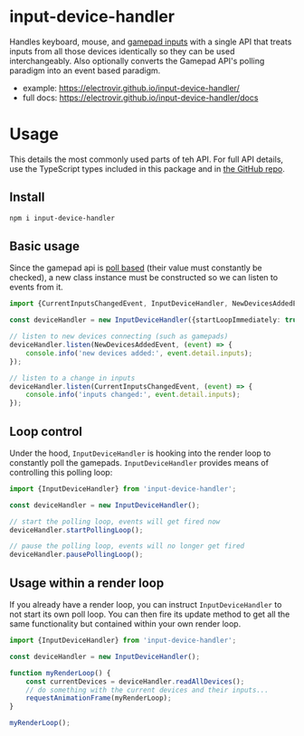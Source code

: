 # input-device-handler

Handles keyboard, mouse, and [gamepad inputs](https://developer.mozilla.org/en-US/docs/Web/API/Gamepad_API) with a single API that treats inputs from all those devices identically so they can be used interchangeably. Also optionally converts the Gamepad API's polling paradigm into an event based paradigm.

-   example: https://electrovir.github.io/input-device-handler/
-   full docs: https://electrovir.github.io/input-device-handler/docs

# Usage

This details the most commonly used parts of teh API. For full API details, use the TypeScript types included in this package and in [the GitHub repo](https://github.com/electrovir/input-device-handler).

## Install

```bash
npm i input-device-handler
```

## Basic usage

Since the gamepad api is [poll based](<https://en.wikipedia.org/wiki/Polling_(computer_science)>) (their value must constantly be checked), a new class instance must be constructed so we can listen to events from it.

<!-- example-link: ./src/readme-examples/basic-setup.example.ts -->

```TypeScript
import {CurrentInputsChangedEvent, InputDeviceHandler, NewDevicesAddedEvent} from 'input-device-handler';

const deviceHandler = new InputDeviceHandler({startLoopImmediately: true});

// listen to new devices connecting (such as gamepads)
deviceHandler.listen(NewDevicesAddedEvent, (event) => {
    console.info('new devices added:', event.detail.inputs);
});

// listen to a change in inputs
deviceHandler.listen(CurrentInputsChangedEvent, (event) => {
    console.info('inputs changed:', event.detail.inputs);
});
```

## Loop control

Under the hood, `InputDeviceHandler` is hooking into the render loop to constantly poll the gamepads. `InputDeviceHandler` provides means of controlling this polling loop:

<!-- example-link: ./src/readme-examples/loop-control.example.ts -->

```TypeScript
import {InputDeviceHandler} from 'input-device-handler';

const deviceHandler = new InputDeviceHandler();

// start the polling loop, events will get fired now
deviceHandler.startPollingLoop();

// pause the polling loop, events will no longer get fired
deviceHandler.pausePollingLoop();
```

## Usage within a render loop

If you already have a render loop, you can instruct `InputDeviceHandler` to not start its own poll loop. You can then fire its update method to get all the same functionality but contained within your own render loop.

<!-- example-link: ./src/readme-examples/inside-render-loop.example.ts -->

```TypeScript
import {InputDeviceHandler} from 'input-device-handler';

const deviceHandler = new InputDeviceHandler();

function myRenderLoop() {
    const currentDevices = deviceHandler.readAllDevices();
    // do something with the current devices and their inputs...
    requestAnimationFrame(myRenderLoop);
}

myRenderLoop();
```
